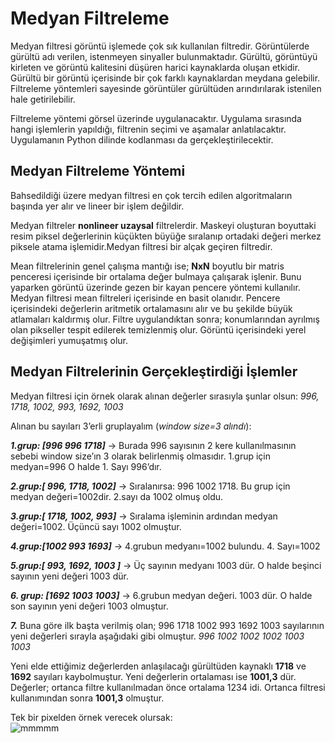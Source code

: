 # Medyan Filtreleme

Medyan filtresi görüntü işlemede çok sık kullanılan filtredir. Görüntülerde gürültü adı verilen, istenmeyen sinyaller bulunmaktadır. Gürültü, görüntüyü kirleten ve görüntü kalitesini düşüren harici kaynaklarda oluşan etkidir. Gürültü bir görüntü içerisinde bir çok farklı kaynaklardan meydana gelebilir. Filtreleme yöntemleri sayesinde görüntüler gürültüden arındırılarak istenilen hale getirilebilir.

Filtreleme yöntemi görsel üzerinde uygulanacaktır. Uygulama sırasında hangi işlemlerin yapıldığı, filtrenin seçimi ve aşamalar anlatılacaktır. Uygulamanın Python dilinde kodlanması da gerçekleştirilecektir.

## Medyan Filtreleme Yöntemi

Bahsedildiği üzere medyan filtresi en çok tercih edilen algoritmaların başında yer alır ve lineer bir işlem değildir.

Medyan filtreler **nonlineer uzaysal** filtrelerdir. Maskeyi oluşturan boyuttaki resim piksel değerlerinin küçükten büyüğe sıralanıp ortadaki değeri merkez piksele atama işlemidir.Medyan filtresi bir alçak geçiren filtredir.

Mean filtrelerinin genel çalışma mantığı ise; **NxN** boyutlu bir matris penceresi içerisinde bir ortalama değer bulmaya çalışarak işlenir. Bunu yaparken görüntü üzerinde gezen bir kayan pencere yöntemi kullanılır. Medyan filtresi mean filtreleri içerisinde en basit olanıdır. Pencere içerisindeki değerlerin aritmetik ortalamasını alır ve bu şekilde büyük atlamaları kaldırmış olur. Filtre uygulandıktan sonra; konumlarından ayrılmış olan pikseller tespit edilerek temizlenmiş olur. Görüntü içerisindeki yerel değişimleri yumuşatmış olur.

## Medyan Filtrelerinin Gerçekleştirdiği İşlemler

Medyan filtresi için örnek olarak alınan değerler sırasıyla şunlar olsun:
*996, 1718, 1002, 993, 1692, 1003*

Alınan bu sayıları 3’erli gruplayalım (*window size=3 alındı*):

***1.grup: [996 996 1718]***  → Burada 996 sayısının 2 kere kullanılmasının sebebi window size’ın 3 olarak belirlenmiş olmasıdır. 1.grup için medyan=996 O halde 1. Sayı 996’dır. 

***2.grup:[ 996, 1718, 1002]***  → Sıralanırsa: 996 1002 1718. Bu grup için medyan değeri=1002dir. 2.sayı da 1002 olmuş oldu. 

***3.grup:[ 1718, 1002, 993]*** → Sıralama işleminin ardından medyan değeri=1002. Üçüncü sayı 1002 olmuştur.  

***4.grup:[1002 993 1693]*** → 4.grubun medyanı=1002 bulundu. 4. Sayı=1002 

***5.grup:[ 993, 1692, 1003 ]*** →  Üç sayının medyanı 1003 dür. O halde beşinci sayının yeni değeri 1003 dür.

***6. grup: [1692 1003 1003]*** → 6.grubun medyan değeri. 1003 dür. O halde son sayının yeni değeri 1003 olmuştur. 

***7.*** Buna göre ilk başta verilmiş olan; 996 1718 1002 993 1692 1003 sayılarının yeni değerleri sırayla aşağıdaki gibi olmuştur.
*996 1002 1002 1002 1003 1003*

Yeni elde ettiğimiz değerlerden anlaşılacağı gürültüden kaynaklı **1718** ve **1692** sayıları kaybolmuştur. Yeni değerlerin ortalaması ise **1001,3** dür.
Değerler; ortanca filtre kullanılmadan önce ortalama 1234 idi. Ortanca filtresi kullanımından sonra **1001,3** olmuştur.

Tek bir pixelden örnek verecek olursak:<br>
![mmmmm](https://user-images.githubusercontent.com/59111328/135754045-ad052ce5-2c0a-4983-b696-49baa7010432.png=250x250)



